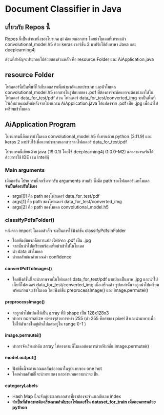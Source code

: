 # Document Classifier in Java
## เกี่ยวกับ Repos นี้
Repos นี้เป็นส่วนหนึ่งของโปรเจค ai คัดแยกเอกสาร โดยนำโมเดลที่เทรนแล้ว convolutional_model.h5 ด้วย keras เวอร์ชั่น 2 มาปรับใช้กับภาษา Java และ deeplearning4j

ส่วนที่สำคัญจะประกอบไปด้วยสองส่วนหลัก คือ resource Folder และ AiApplication.java 

## resource Folder
โฟลเดอร์นี้เป็นพื้นที่ไว้เก็บเอกสารเพื่อนำมาคัดแยกประเภท และตัวโมเดล convolutional_model.h5 
เอกสารในรูปแบบของ .pdf ที่ต้องการจะคัดแยกจะต้องนำมาใส่ใน โฟลเดอร์ data_for_test/pdf 
ส่วน โฟลเดอร์ data_for_test/converted_img จะเป็นพื้นที่ไว้เก็บภาพผลลัพธ์หลังจากโปรแกรม AiApplication.java ได้แปลงจาก .pdf เป็น .jpg เพื่อนำไปเตรียมเข้าโมเดล

## AiApplication Program
โปรแกรมนี้คือการนำโมเดล convolutional_model.h5 ที่เทรนด้วย python (3.11.9) และ keras 2 มาปรับใช้เพื่อแยกประเภทเอกสารจากโฟลเดอร์ data_for_test/pdf 

โปรแกรมนี้เขียนด้วย java (19.0.1) โดยใช้ deeplearning4j (1.0.0-M2) และสามารถรันได้ด้วยการใช้ IDE เช่น Intellij 


### Main arguments
เมื่อกดรัน โปรแกรมนี้จะเริ่มจากรับ arguments สามตัว ซึ่งคือ path ของโฟลเดอร์และโมเดล **จำเป็นต้องปรับใช้เอง**
- args[0] คือ path ของโฟลเดอร์ data_for_test/pdf
- args[1] คือ path ของโฟลเดอร์ data_for_test/converted_img
- args[2] คือ path ของโมเดล convolutional_model.h5

### classifyPdfsFolder()
หลังจาก import โมเดลสำเร็จ จะเป็นการใช้ฟังก์ชัน classifyPdfsInFolder 
- โดยอันดับแรกคือการแปลงไฟล์จาก .pdf เป็น .jpg
- จากนั้นนำไปเตรียมพร้อมเพื่อนำเข้าไปในโมเดล
- นำ data เข้าโมเดล
- นำผลลัพธ์มาคำนวณค่า confidence

#### convertPdfToImages()
  - โดยฟังก์ชั่นนี้จะนำภาพจากในโฟลเดอร์ data_for_test/pdf มาแปลงเป็นภาพ .jpg และนำไปเก็บที่โฟลเดอร์ data_for_test/converted_img 
เมื่อเสร็จแล้ว รูปเหล่านั้นจะถูกนำไปเตรียมพร้อมก่อนจะเข้าโมเดล โดยฟังก์ชั่น preprocessImage() และ image.permutei()
#### preprocessImage()
  - จะถูกนำไปแปลงให้เป็น array ที่มี shape เป็น 128x128x3
  - ทำการ normalize ค่าต่างๆด้วยการหาร 255 (ค่า 255 คือค่าของ pixel สี และนำมาหารเพื่อไม่ให้ตัวเลขใหญ่เกินไปและอยู่ใน range 0-1 )
#### image.permutei()
  - ทำการจัดเรียงลำดับ array ให้ตรงตามที่โมเดลต้องการด้วยฟังก์ชั่น image.permutei()
#### model.output()
  - ฟังก์ชั่นนี้จะคำนวณผลลัพธ์ออกมาในรูปแบบของ one hot
  - โดยค่าผลลัพธ์นี้จะนำมาแสดง และคำนวณความน่าจะเป็น
#### categoryLabels 
  - Hash Map นี้จะจับคู่ประเภทเอกสารที่เราต้องจะจำแนกกับเลข index
  - **จำเป็นที่ตัวเลขจะต้องเรียงตามลำดับของโฟลเดอร์ใน dataset_for_train เมื่อตอนเทรนด้วย python**
  








